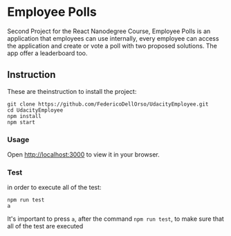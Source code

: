 # Employee Polls

Second Project for the React Nanodegree Course,
Employee Polls is an application that employees can use internally, every employee can access the application and create or vote a poll with two proposed solutions. The app offer a leaderboard too.

## Instruction
These are theinstruction to install the project:
```
git clone https://github.com/FedericoDellOrso/UdacityEmployee.git
cd UdacityEmployee
npm install
npm start
```

### Usage

Open [http://localhost:3000](http://localhost:3000) to view it in your browser.


### Test
in order to execute all of the test:
```
npm run test
a
```
It's important to press `a`, after the command `npm run test`, to make sure that all of the test are executed
